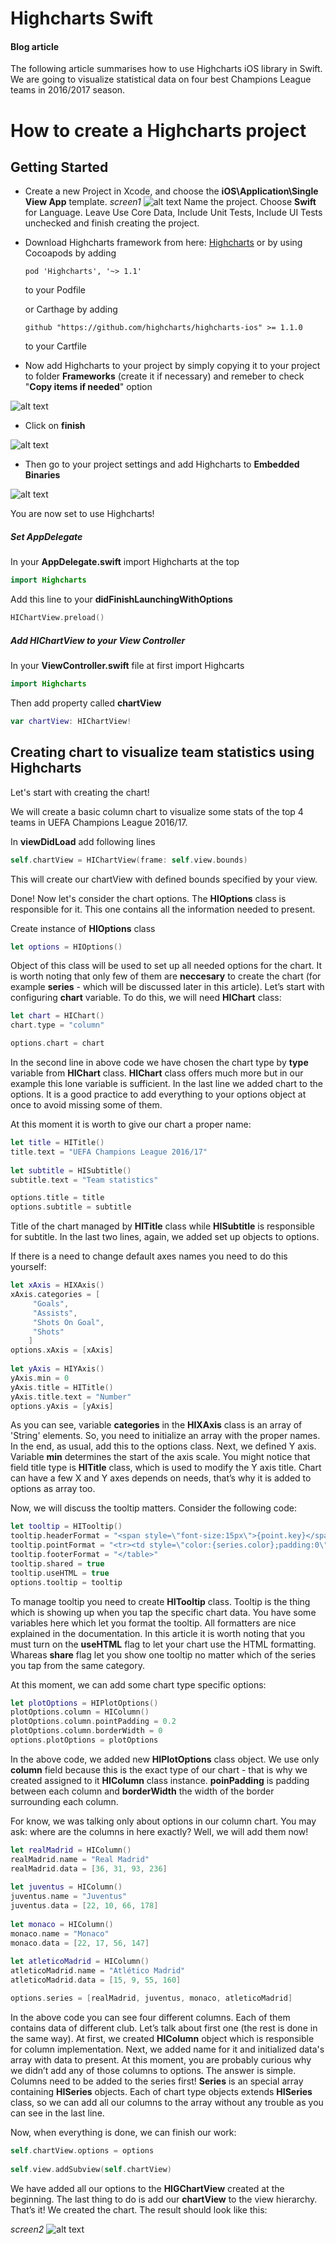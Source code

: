# Highcharts Swift
#### Blog article 

The following article summarises how to use Highcharts iOS library in Swift.
We are going to visualize statistical data on four best Champions League teams in 2016/2017 season.

# How to create a Highcharts project

## Getting Started

- Create a new Project in Xcode, and choose the **iOS\Application\Single View App** template.
*screen1*
![alt text](screen1)
Name the project. Choose **Swift** for Language. Leave Use Core Data, Include Unit Tests, Include UI Tests unchecked and finish creating the project.

- Download Highcharts framework from here: [Highcharts](https://github.com/highcharts/highcharts-ios) 
or by using Cocoapods by adding 
    ```
    pod 'Highcharts', '~> 1.1'
    ```
    to your Podfile
    
    or Carthage by adding
    ```
    github "https://github.com/highcharts/highcharts-ios" >= 1.1.0
    ```
    to your Cartfile
    
    
- Now add Highcharts to your project by simply copying it to your project to folder **Frameworks** (create it if necessary) and remeber to check "**Copy items if needed**" option

![alt text](https://github.com/highcharts/highcharts-ios/blob/master/Images/3.png "Files")

- Click on **finish**

![alt text](https://github.com/highcharts/highcharts-ios/blob/master/Images/2.png "Copy")

- Then go to your project settings and add Highcharts to **Embedded Binaries**

![alt text](https://github.com/highcharts/highcharts-ios/blob/master/Images/1.png "Embedded")

You are now set to use Highcharts!

##### Set AppDelegate

In your **AppDelegate.swift** import Highcharts at the top

```swift
import Highcharts
```
Add this line to your **didFinishLaunchingWithOptions**

```swift
HIChartView.preload()
```

##### Add HIChartView to your View Controller

In your **ViewController.swift** file at first import Highcarts

```swift
import Highcharts
```

Then add property called **chartView**
```swift
var chartView: HIChartView!
```

## Creating chart to visualize team statistics using Highcharts
Let's start with creating the chart!

We will create a basic column chart to visualize some stats of the top 4 teams in UEFA Champions League 2016/17.

In **viewDidLoad** add following lines
```swift
self.chartView = HIChartView(frame: self.view.bounds)
```
This will create our chartView with defined bounds specified by your view.

Done!
Now let's consider the chart options. The **HIOptions** class is responsible for it. This one contains all the information needed to present.  

Create instance of **HIOptions** class
```swift
let options = HIOptions()
```

Object of this class will be used to set up all needed options for the chart. It is worth noting that only few of them are **neccesary** to create the chart (for example **series** - which will be discussed later in this article). Let’s start with configuring **chart** variable. To do this, we will need **HIChart** class:

```swift
let chart = HIChart()
chart.type = "column"

options.chart = chart
```

In the second line in above code we have chosen the chart type by **type** variable from **HIChart** class. **HIChart** class offers much more but in our example this lone variable is sufficient. In the last line we added chart to the options. It is a good practice to add everything to your options object at once to avoid missing some of them.

At this moment it is worth to give our chart a proper name:

```swift
let title = HITitle()
title.text = "UEFA Champions League 2016/17"
        
let subtitle = HISubtitle()
subtitle.text = "Team statistics"

options.title = title
options.subtitle = subtitle
```

Title of the chart managed by **HITitle** class while **HISubtitle** is responsible for subtitle. In the last two lines, again, we added set up objects to options.

If there is a need to change default axes names you need to do this yourself:

```swift
let xAxis = HIXAxis()
xAxis.categories = [
     "Goals",
     "Assists",       
     "Shots On Goal",
     "Shots"
    ]
options.xAxis = [xAxis]
                
let yAxis = HIYAxis()
yAxis.min = 0
yAxis.title = HITitle()
yAxis.title.text = "Number"
options.yAxis = [yAxis]
```

As you can see, variable **categories** in the **HIXAxis** class is an array of 'String' elements. So, you need to initialize an array with the proper names. In the end, as usual, add this to the options class. Next, we defined Y axis. Variable **min** determines the start of the axis scale. You might notice that field title type is **HITitle** class, which is used to modify the Y axis title. Chart can have a few X and Y axes depends on needs, that’s why it is added to options as array too.

Now, we will discuss the tooltip matters. Consider the following code:

```swift
let tooltip = HITooltip()
tooltip.headerFormat = "<span style=\"font-size:15px\">{point.key}</span><table>"
tooltip.pointFormat = "<tr><td style=\"color:{series.color};padding:0\">{series.name}: </td>" + "<td style=\"padding:0\"><b>{point.y}</b></td></tr>"
tooltip.footerFormat = "</table>"
tooltip.shared = true
tooltip.useHTML = true
options.tooltip = tooltip
```

To manage tooltip you need to create **HITooltip** class. Tooltip is the thing which is showing up when you tap the specific chart data. You have some variables here which let you format the tooltip. All formatters are nice explained in the documentation. In this article it is worth noting that you must turn on the **useHTML** flag to let your chart use the HTML formatting. Whareas **share** flag let you show one tooltip no matter which of the series you tap from the same category.

At this moment, we can add some chart type specific options:

```swift
let plotOptions = HIPlotOptions()
plotOptions.column = HIColumn()
plotOptions.column.pointPadding = 0.2
plotOptions.column.borderWidth = 0
options.plotOptions = plotOptions
```

In the above code, we added new **HIPlotOptions** class object. We use only **column** field because this is the exact type of our chart - that is why we created assigned to it **HIColumn** class instance. **poinPadding** is padding between each column and **borderWidth** the width of the border surrounding each column.

For know, we was talking only about options in our column chart. You may ask: where are the columns in here exactly? Well, we will add them now!

```swift
let realMadrid = HIColumn()
realMadrid.name = "Real Madrid"
realMadrid.data = [36, 31, 93, 236]
        
let juventus = HIColumn()
juventus.name = "Juventus"
juventus.data = [22, 10, 66, 178]
        
let monaco = HIColumn()
monaco.name = "Monaco"
monaco.data = [22, 17, 56, 147]
        
let atleticoMadrid = HIColumn()
atleticoMadrid.name = "Atlético Madrid"
atleticoMadrid.data = [15, 9, 55, 160]

options.series = [realMadrid, juventus, monaco, atleticoMadrid]
```

In the above code you can see four different columns. Each of them contains data of different club. Let’s talk about first one (the rest is done in the same way). At first, we created **HIColumn** object which is responsible for column implementation. Next, we added name for it and initialized data's array with data to present. At this moment, you are probably curious why we didn’t add any of those columns to options. The answer is simple. Columns need to be added to the series first! **Series** is an special array containing **HISeries** objects. Each of chart type objects extends **HISeries** class, so we can add all our columns to the array without any trouble as you can see in the last line.

Now, when everything is done, we can finish our work:

```swift
self.chartView.options = options
        
self.view.addSubview(self.chartView)
```

We have added all our options to the **HIGChartView** created at the beginning. The last thing to do is add our **chartView** to the view hierarchy. That’s it! We created the chart. The result should look like this:

*screen2*
![alt text](screen2)
